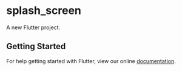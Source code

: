 # splash_screen

A new Flutter project.

## Getting Started

For help getting started with Flutter, view our online
[documentation](https://flutter.io/).
